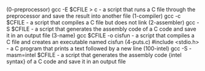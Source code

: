 (0-preprocessor) gcc -E $CFILE > c - a script that runs a C file through the preprocessor and save the result into another file
(1-compiler) gcc -c $CFILE - a script that compiles a C file but does not link
(2-assembler) gcc -S $CFILE - a script that generates the assembly code of a C code and save it in an output file
(3-name) gcc $CFILE -o cisfun - a script that compiles a C file and creates an executable named cisfun
(4-puts.c) #include <stdio.h> - a C program that prints a text followed by a new line
(100-intel) gcc -S -masm=intel $CFILE - a script that generates the assembly code {intel syntax} of a C code and save it in an output file
